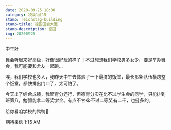 ```yaml
---
date: 2020-09-25 18:30
category: 凌晨1点15
stamp: reichstag-building
stamp-title: 德国国会大厦
stamp-description: 德国
img: 20200925
---
```


<p>
中午好

舞会听起来好高级，好像很好玩的样子！不过想想我们学校男多女少，要是举办舞会，我可能要和舍友一起跳…

唉，我们学校也多人，我昨天中午去体验了一下最挤的饭堂，最长那条队伍横跨整个饭堂，都快排出门口了，太可怕了。

今天出了综合成绩，我智育分还行，但德育分实在比不过学生会的同学，只能排到班第八，勉强能拿二等奖学金。有点不甘😭不过二等奖有二千，也挺多的。

给你看咱学校的鸭鸭🦆


期待来信
1:15 AM
</p>